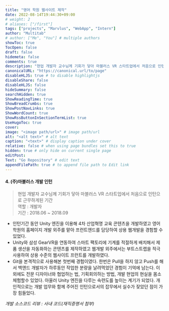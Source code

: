 ```yaml
---
title: "영어 학원 웹사이트 제작"
date: 2022-08-14T19:44:30+09:00
# weight: 2
# aliases: ["/first"]
tags: ["projects", "Marvlus", "WebApp", "Intern"]
author: "Multitab"
# author: ["Me", "You"] # multiple authors
showToc: true
TocOpen: false
draft: false
hidemeta: false
comments: true
description: "현업 개발자 교수님께 기회가 닿아 마블러스 VR 스타트업에서 처음으로 인턴으로 근무하게된 기간"
canonicalURL: "https://canonical.url/to/page"
disableHLJS: true # to disable highlightjs
disableShare: false
disableHLJS: false
hideSummary: false
searchHidden: true
ShowReadingTime: true
ShowBreadCrumbs: true
ShowPostNavLinks: true
ShowWordCount: true
ShowRssButtonInSectionTermList: true
UseHugoToc: true
cover:
image: "<image path/url>" # image path/url
alt: "<alt text>" # alt text
caption: "<text>" # display caption under cover
relative: false # when using page bundles set this to true
hidden: true # only hide on current single page
editPost:
Text: "Go Repository" # edit text
appendFilePath: true # to append file path to Edit link
---
```

#### 4. (주)마블러스 개발 인턴
> 현업 개발자 교수님께 기회가 닿아 마블러스 VR 스타트업에서 처음으로 인턴으로 근무하게된 기간  
> 역할 : 개발자  
> 기간 : 2018.06 ~ 2018.09
- 인턴기간 동안 Unity 엔진을 이용해 4차 산업혁명 교육 콘텐츠을 개발하였고 영어학원의 홈페이지 개발 외주를 맡아 프런트엔드를 담당하여 상용 웹개발을 경험할 수 있었다.
- Unity와 삼성 GearVR을 연동하여 스마트 팩토리에 기계를 적절하게 배치해서 제품 생산을 자동화하는 콘텐츠를 제작하였고 웹개발 외주에서는 부트스트랩을 적극 사용하여 상용 수준의 웹사이트 프런트를 개발하였다.
- Git을 본격적으로 사용해본 첫번째 경험이였다. 한번은 Pull을 하지 않고 Push를 해서 백앤드 개발자가 하루동안 작업한 분량을 날려먹었던 경험이 기억에 남는다. 이외에도 전문 디자이너와 협업하는 법, 기획회의하는 방법, 개발 현업의 현실을 몸소 체험할수 있었다. 아울러 Unity 엔진을 다루는 숙련도를 높이는 계기가 되었다. 개인적으로는 개발 업무와 함께 주어진 인턴으로서의 잡무에서 실수가 잦았던 점이 가장 힘들었다.

*개발 소스코드 리뷰 : 사내 코드(재직증명서 첨부)*